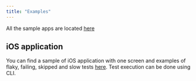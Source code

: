 ```yaml
---
title: "Examples"
---
```


All the sample apps are located [here][1]

## iOS application

You can find a sample of iOS application with one screen and examples of flaky, failing, skipped and slow tests
[here][1]. Test execution can be done using CLI.

[1]: https://github.com/MarathonLabs/marathon/tree/develop/sample/ios-app

